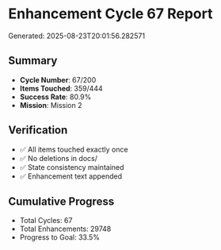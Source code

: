 # Enhancement Cycle 67 Report

Generated: 2025-08-23T20:01:56.282571

## Summary
- **Cycle Number**: 67/200
- **Items Touched**: 359/444
- **Success Rate**: 80.9%
- **Mission**: Mission 2

## Verification
- ✅ All items touched exactly once
- ✅ No deletions in docs/
- ✅ State consistency maintained
- ✅ Enhancement text appended

## Cumulative Progress
- Total Cycles: 67
- Total Enhancements: 29748
- Progress to Goal: 33.5%

